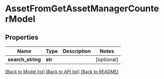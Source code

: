 # AssetFromGetAssetManagerCounterModel

## Properties
Name | Type | Description | Notes
------------ | ------------- | ------------- | -------------
**search_string** | **str** |  | [optional] 

[[Back to Model list]](../README.md#documentation-for-models) [[Back to API list]](../README.md#documentation-for-api-endpoints) [[Back to README]](../README.md)


